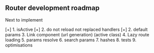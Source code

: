 ## Router development roadmap

Next to implement

[+] 1. isActive
[+] 2. do not reload not replaced handlers
[+] 2. default params
3. Link component 
  (url generation)
  (active class)
4. Lazy route loading
5. params resolve
6. search params
7. hashes
8. tests 
9. optimisations

